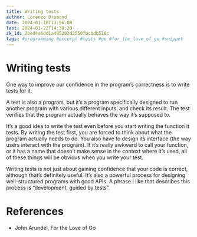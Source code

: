 ```yaml
---
title: Writing tests
author: Lorenzo Drumond
date: 2024-01-18T13:56:08
last: 2024-01-22T14:38:20
zk_id: 2bed4a6dd1a495203d2550fbcbdb516c
tags: #programming #excerpt #tests #go #for_the_love_of_go #snippet
---
```



# Writing tests
One way to improve our confidence in the program’s correctness is to write tests for it.

A test is also a program, but it’s a program specifically designed to run another program with various different inputs, and check its result. The test verifies that the program actually behaves the way it’s supposed to.

It’s a good idea to write the test even before you start writing the function it tests. By writing the test first, you are forced to think about what the program actually needs to do. You also have to design its interface (the way users interact with the program). If it’s really awkward to call your function, or it has a name that doesn’t make sense in the context where it’s used, all of these things will be obvious when you write your test.

Writing tests is not just about gaining confidence that your code is correct, although that’s definitely useful. It’s also a powerful process for designing well-structured programs with good APIs. A phrase I like that describes this process is “development, guided by tests”.

# References
- John Arundel, For the Love of Go
